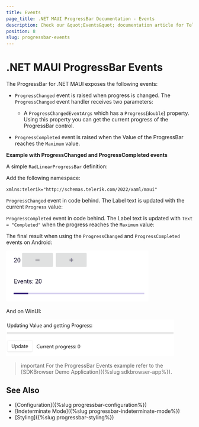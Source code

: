 ```yaml
---
title: Events
page_title: .NET MAUI ProgressBar Documentation - Events
description: Check our &quot;Events&quot; documentation article for Telerik ProgressBar for .NET MAUI control.
position: 8
slug: progressbar-events
---
```


# .NET MAUI ProgressBar Events

The ProgressBar for .NET MAUI exposes the following events:

* `ProgressChanged` event is raised when progress is changed. The `ProgressChanged` event handler receives two parameters:

	* A `ProgressChangedEventArgs` which has a `Progress`(`double`) property. Using this property you can get the current progress of the ProgressBar control.

* `ProgressCompleted` event is raised when the Value of the ProgressBar reaches the `Maximum` value.


**Example with ProgressChanged and ProgressCompleted events**

A simple `RadLinearProgressBar` definition:

<snippet id='progressbar-events'/>

Add the following namespace:

```XAML
xmlns:telerik="http://schemas.telerik.com/2022/xaml/maui"
```

`ProgressChanged` event in code behind. The Label text is updated with the current `Progress` value:

<snippet id='progressbar-progresschanged-event'/>

`ProgressCompleted` event in code behind. The Label text is updated with `Text = "Completed"` when the progress reaches the `Maximum` value:

<snippet id='progressbar-progresscompleted-event'/>

The final result when using the `ProgressChanged` and `ProgressCompleted` events on Android:

![.NET MAUI ProgressBar events](images/progressbar-events-android.gif)

And on WinUI:

![.NET MAUI ProgressBar events](images/progressbar-progress-windows.gif)

>important For the ProgressBar Events example refer to the [SDKBrowser Demo Application]({%slug sdkbrowser-app%}).

## See Also

- [Configuration]({%slug progressbar-configuration%})
- [Indeterminate Mode]({%slug progressbar-indeterminate-mode%})
- [Styling]({%slug progressbar-styling%})
